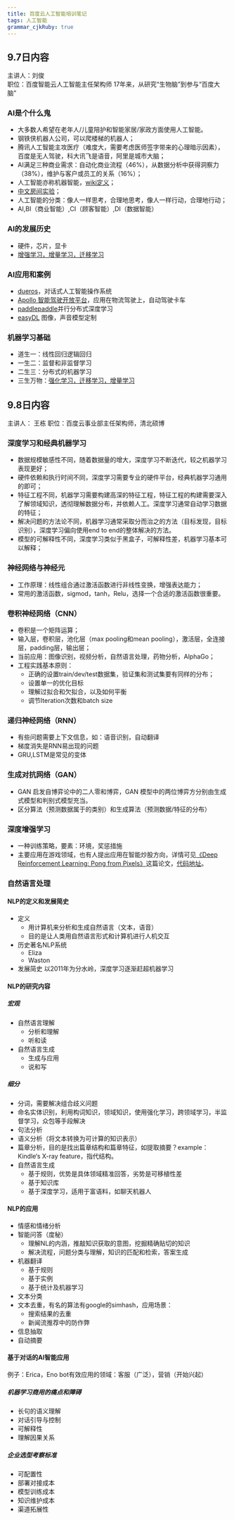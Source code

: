 ```yaml
---
title: 百度云人工智能培训笔记
tags: 人工智能
grammar_cjkRuby: true
---
```


## 9.7日内容
主讲人：刘俊   
职位：百度智能云人工智能主任架构师
17年来，从研究“生物脑”到参与“百度大脑”

### AI是个什么鬼
- 大多数人希望在老年人/儿童陪护和智能家居/家政方面使用人工智能。
- 钢铁侠机器人公司，可以爬楼梯的机器人；
- 腾讯人工智能主攻医疗（难度大，需要考虑医师签字带来的心理暗示因素），百度是无人驾驶，科大讯飞是语音，阿里是城市大脑；
- AI满足三种商业需求：自动化商业流程（46%），从数据分析中获得洞察力（38%），维护与客户或员工的关系（16%）；
- 人工智能亦称机器智能，[wiki定义](https://en.wikipedia.org/wiki/Artificial_intelligence)；
- [中文房间实验](https://baike.baidu.com/item/%E4%B8%AD%E6%96%87%E6%88%BF%E9%97%B4/3581768?fr=aladdin)；
- 人工智能的分类：像人一样思考，合理地思考，像人一样行动，合理地行动；
- AI,BI（商业智能）,CI（顾客智能）,DI（数据智能）
### AI的发展历史
- 硬件，芯片，显卡
- [增强学习，增量学习，迁移学习](http://www.360doc.com/content/17/0322/21/40898787_639291955.shtml)
### AI应用和案例
- [dueros](https://dueros.baidu.com/)，对话式人工智能操作系统
- [Apollo 智能驾驶开放平台](http://apollo.auto/)，应用在物流驾驶上，自动驾驶卡车
- [paddlepaddle](http://www.paddlepaddle.org/)并行分布式深度学习
- [easyDL](http://ai.baidu.com/easydl/)   图像，声音模型定制

### 机器学习基础
- 道生一：线性回归逻辑回归
- 一生二：监督和非监督学习
- 二生三：分布式的机器学习
- 三生万物：[强化学习，迁移学习，增量学习](http://www.360doc.com/content/17/0322/21/40898787_639291955.shtml)

## 9.8日内容
主讲人：  王栋
职位：百度云事业部主任架构师，清北硕博

### 深度学习和经典机器学习
- 数据规模敏感性不同，随着数据量的增大，深度学习不断迭代，较之机器学习表现更好；
- 硬件依赖和执行时间不同，深度学习需要专业的硬件平台，经典机器学习通用的即可；
- 特征工程不同，机器学习需要构建高深的特征工程，特征工程的构建需要深入了解领域知识，透彻理解数据分布，并依赖人工。深度学习通常自动学习数据的特征；
- 解决问题的方法论不同，机器学习通常采取分而治之的方法（目标发现，目标识别），深度学习偏向使用end to end的整体解决的方法。
- 模型的可解释性不同，深度学习类似于黑盒子，可解释性差，机器学习基本可以解释；

### 神经网络与神经元
- 工作原理：线性组合通过激活函数进行非线性变换，增强表达能力； 
- 常用的激活函数，sigmod，tanh，Relu，选择一个合适的激活函数很重要。
### 卷积神经网络（CNN）
- 卷积是一个矩阵运算；
- 输入层，卷积层，池化层（max pooling和mean pooling），激活层，全连接层，padding层，输出层；
- 当前应用：图像识别，视频分析，自然语言处理，药物分析，AlphaGo；
- 工程实践基本原则：
	- 正确的设置train/dev/test数据集，验证集和测试集要有同样的分布；
	- 设置单一的优化目标
	- 理解过拟合和欠拟合，以及如何平衡
	- 调节Iteration次数和batch size
### 递归神经网络（RNN）
- 有些问题需要上下文信息，如：语音识别，自动翻译
- 梯度消失是RNN易出现的问题
- GRU,LSTM是常见的变体
### 生成对抗网络（GAN）
- GAN 启发自博弈论中的二人零和博弈，GAN 模型中的两位博弈方分别由生成式模型和判别式模型充当。
- 区分算法（预测数据属于的类别）和生成算法（预测数据/特征的分布）

### 深度增强学习
- 一种训练策略，要素：环境，奖惩措施
- 主要应用在游戏领域，也有人提出应用在智能炒股方向，详情可见[《Deep Reinforcement Learning: Pong from Pixels》](http://karpathy.github.io/2016/05/31/rl/)这篇论文，[代码地址](https://github.com/kh-kim/stock_market_reinforcement_learning)。


### 自然语言处理
#### NLP的定义和发展简史
- 定义
	- 用计算机来分析和生成自然语言（文本，语音）
	- 目的是让人类用自然语言形式和计算机进行人机交互
- 历史著名NLP系统
	- Eliza
	- Waston
- 发展简史
以2011年为分水岭，深度学习逐渐赶超机器学习
#### NLP的研究内容
##### 宏观
- 自然语言理解
	- 分析和理解
	- 听和读
- 自然语言生成
	- 生成与应用
	- 说和写
	
##### 细分
- 分词，需要解决组合歧义问题
- 命名实体识别，利用构词知识，领域知识，使用强化学习，跨领域学习，半监督学习，众包等手段解决
- 句法分析
- 语义分析（将文本转换为可计算的知识表示）
- 篇章分析，目的是找出篇章结构和篇章特征，如提取摘要？example：Kindle‘s X-ray feature，指代结构。
- 自然语言生成
	- 基于规则，优势是具体领域精准回答，劣势是可移植性差
	- 基于知识库
	- 基于深度学习，适用于富语料，如聊天机器人
#### NLP的应用
- 情感和情绪分析
- 智能问答（度秘）
	- 理解NL的内涵，推敲知识获取的意图，挖掘精确贴切的知识
	- 解决流程，问题分类与理解，知识的匹配和检索，答案生成
- 机器翻译
	- 基于规则
	- 基于实例
	- 基于统计及机器学习
- 文本分类
- 文本去重，有名的算法有google的simhash，应用场景：
	- 搜索结果的去重
	- 新闻流推荐中的防作弊
- 信息抽取
- 自动摘要
#### 基于对话的AI智能应用
例子：Erica，Eno
bot有效应用的领域：客服（广泛），营销（开始兴起）
##### 机器学习商用的痛点和障碍
- 长句的语义理解
- 对话引导与控制
- 可解释性
- 理解因果关系

##### 企业选型考察标准
- 可配置性
- 部署对接成本
- 模型训练成本
- 知识维护成本
- 渠道拓展性